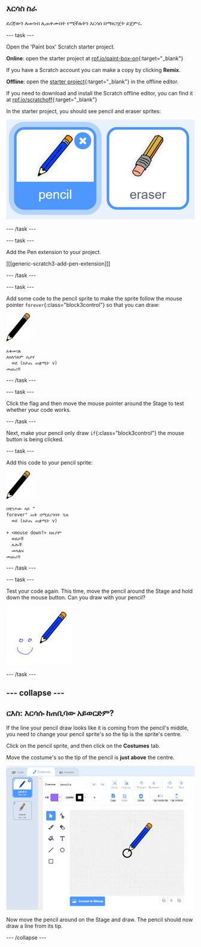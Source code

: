## እርሳስ ስራ

ደረጃውን ለመሳብ ሊጠቀሙበት የሚችሉትን እርሳስ በማዘጋጀት ይጀምሩ.

\--- task \---

Open the 'Paint box' Scratch starter project.

**Online**: open the starter project at [rpf.io/paint-box-on](http://rpf.io/paint-box-on){:target="_blank"}

If you have a Scratch account you can make a copy by clicking **Remix**.

**Offline**: open the [starter project](http://rpf.io/p/en/paint-box-go){:target="_blank"} in the offline editor.

If you need to download and install the Scratch offline editor, you can find it at [rpf.io/scratchoff](http://rpf.io/scratchoff){:target="_blank"}

In the starter project, you should see pencil and eraser sprites:

![screenshot](images/paint-starter.png)

\--- /task \---

\--- task \---

Add the Pen extension to your project.

[[[generic-scratch3-add-pen-extension]]]

\--- /task \---

\--- task \---

Add some code to the pencil sprite to make the sprite follow the mouse pointer `forever`{:class="block3control"} so that you can draw:

![pencil](images/pencil.png)

```blocks3
አቁመናል
ለዘለዓለም ሲታየ
  ወደ (አይጤ ጠቋሚት v)
መጨረሻ
```

\--- /task \---

\--- task \---

Click the flag and then move the mouse pointer around the Stage to test whether your code works.

\--- /task \---

Next, make your pencil only draw `if`{:class="block3control"} the mouse button is being clicked.

\--- task \---

Add this code to your pencil sprite:

![pencil](images/pencil.png)

```blocks3
በዊንዶው ላይ "
forever" ጠቅ በሚደረግበት ጊዜ
  ወደ (አይጤ ጠቋሚት v)

+ <mouse down?> ከዚያም
  ወደታች
  ሌሎች
  መላልፍ
መጨረሻ
```

\--- /task \---

\--- task \---

Test your code again. This time, move the pencil around the Stage and hold down the mouse button. Can you draw with your pencil?

![screenshot](images/paint-draw.png)

\--- /task \---

## \--- collapse \---

## ርእስ: እርሳሱ ከጠቢባው አይወርድም?

If the line your pencil draw looks like it is coming from the pencil's middle, you need to change your pencil sprite's so the tip is the sprite's centre.

Click on the pencil sprite, and then click on the **Costumes** tab.

Move the costume's so the tip of the pencil is **just above** the centre.

![Costume center](images/costume-center-annotated.png)

Now move the pencil around on the Stage and draw. The pencil should now draw a line from its tip.

\--- /collapse \---